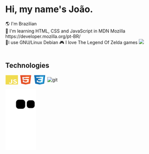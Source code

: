 <h1> Hi, my name's João.</h1>
🌎 I'm Brazilian<br>
📖 I'm learning HTML, CSS and JavaScript in MDN Mozilla https://developer.mozilla.org/pt-BR/<br> 
🐧I use GNU/Linux Debian
🎮 I love The Legend Of Zelda games

<img src="https://www.google.com/url?sa=i&url=https%3A%2F%2Fgifs.eco.br%2Fgifs-do-link%2F&psig=AOvVaw27BPgkXN1cnGPtkRjt45uR&ust=1674949441697000&source=images&cd=vfe&ved=0CA8QjRxqFwoTCPDijob36PwCFQAAAAAdAAAAABAE">



<div style="display: inline_block"><br>
  <h2>Technologies</h2>
  <img align="center" alt="Js" height="30" width="40" src="https://raw.githubusercontent.com/devicons/devicon/master/icons/javascript/javascript-plain.svg">
  <img align="center" alt="HTML" height="30" width="40" src="https://raw.githubusercontent.com/devicons/devicon/master/icons/html5/html5-original.svg">
  <img align="center" alt="CSS" height="30" width="40" src="https://raw.githubusercontent.com/devicons/devicon/master/icons/css3/css3-original.svg">
  <img align="center" alt="git" height="40" width="40" src="https://git-scm.com/images/logos/downloads/Git-Icon-1788C.png">
</div>

  ![Snake animation](https://github.com/rafaballerini/rafaballerini/blob/output/github-contribution-grid-snake.svg)
